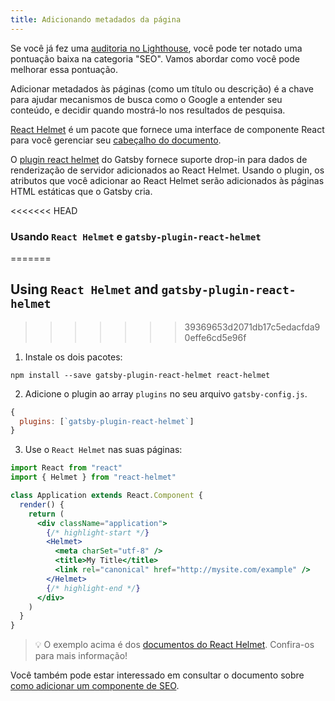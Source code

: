 ```yaml
---
title: Adicionando metadados da página
---
```


Se você já fez uma [auditoria no Lighthouse](/docs/audit-with-lighthouse/), você pode ter notado
uma pontuação baixa na categoria "SEO". Vamos abordar como você pode melhorar essa pontuação.

Adicionar metadados às páginas (como um título ou descrição) é a chave para ajudar mecanismos
de busca como o Google a entender seu conteúdo, e decidir quando mostrá-lo nos resultados de pesquisa.

[React Helmet](https://github.com/nfl/react-helmet) é um pacote que fornece uma interface de componente React para você gerenciar seu [cabeçalho do documento](https://developer.mozilla.org/en-US/docs/Web/HTML/Element/head).

O [plugin react helmet](/packages/gatsby-plugin-react-helmet/) do Gatsby fornece suporte drop-in 
para dados de renderização de servidor adicionados ao React Helmet. Usando o plugin, os atributos que você adicionar ao React Helmet serão adicionados às páginas HTML estáticas que o Gatsby cria.

<<<<<<< HEAD
### Usando `React Helmet` e `gatsby-plugin-react-helmet`
=======
## Using `React Helmet` and `gatsby-plugin-react-helmet`
>>>>>>> 39369653d2071db17c5edacfda90effe6cd5e96f

1. Instale os dois pacotes:

```shell
npm install --save gatsby-plugin-react-helmet react-helmet
```

2. Adicione o plugin ao array `plugins` no seu arquivo `gatsby-config.js`.

```javascript:title=gatsby-config.js
{
  plugins: [`gatsby-plugin-react-helmet`]
}
```

3. Use o `React Helmet` nas suas páginas:

```jsx
import React from "react"
import { Helmet } from "react-helmet"

class Application extends React.Component {
  render() {
    return (
      <div className="application">
        {/* highlight-start */}
        <Helmet>
          <meta charSet="utf-8" />
          <title>My Title</title>
          <link rel="canonical" href="http://mysite.com/example" />
        </Helmet>
        {/* highlight-end */}
      </div>
    )
  }
}
```

> 💡 O exemplo acima é dos [documentos do React Helmet](https://github.com/nfl/react-helmet#example). Confira-os para mais informação!

Você também pode estar interessado em consultar o documento sobre 
[como adicionar um componente de SEO](/docs/add-seo-component/).
